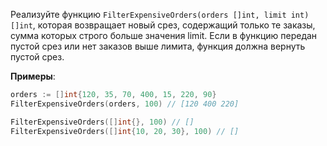 Реализуйте функцию `FilterExpensiveOrders(orders []int, limit int) []int`, которая возвращает новый срез, содержащий только те заказы, сумма которых строго больше значения limit.
Если в функцию передан пустой срез или нет заказов выше лимита, функция должна вернуть пустой срез.

**Примеры**:

```go
orders := []int{120, 35, 70, 400, 15, 220, 90}
FilterExpensiveOrders(orders, 100) // [120 400 220]

FilterExpensiveOrders([]int{}, 100) // []
FilterExpensiveOrders([]int{10, 20, 30}, 100) // []
```
